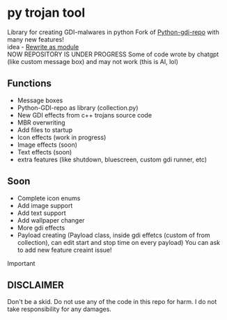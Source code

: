 # py trojan tool
Library for creating GDI-malwares in python
Fork of [Python-gdi-repo](https://github.com/Leo-Aqua/Python-gdi-repo/) with many new features!  
idea - [Rewrite as module](https://github.com/Leo-Aqua/Python-gdi-repo/discussions/5)  
NOW REPOSITORY IS UNDER PROGRESS
Some of code wrote by chatgpt (like custom message box) and may not work (this is AI, lol)

## Functions
- Message boxes 
- Python-GDI-repo as library (collection.py)  
- New GDI effects from c++ trojans source code
- MBR overwriting
- Add files to startup
- Icon effects (work in progress)  
- Image effects (soon)  
- Text effects (soon)  
- extra features (like shutdown, bluescreen, custom gdi runner, etc)

## Soon
- Complete icon enums
- Add image support
- Add text support
- Add wallpaper changer
- More gdi effects
- Payload creating (Payload class, inside gdi effetcs (custom of from collection), can edit start and stop time on every payload)
You can ask to add new feature creaint issue!

 > [!IMPORTANT]
> ## DISCLAIMER
> Don't be a skid. Do not use any of the code in this repo for harm.
> I do not take responsibility for any damages.
